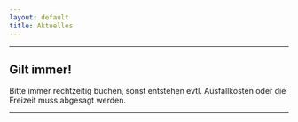 ```yaml
---
layout: default
title: Aktuelles
---
```


-------------------------------------------------------------------------------------------------------------------------

## Gilt immer!

Bitte immer rechtzeitig buchen, sonst entstehen evtl.
Ausfallkosten oder die Freizeit muss abgesagt werden.

--------------------------------------------------------
